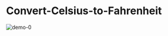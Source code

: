# Convert-Celsius-to-Fahrenheit
![demo-0](https://user-images.githubusercontent.com/96202278/202909203-2c4aceb8-1168-4333-acdb-ddd34dc8d3e2.PNG)
